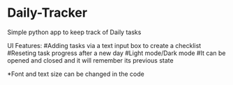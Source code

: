 # Daily-Tracker
Simple python app to keep track of Daily tasks

UI Features:
#Adding tasks via a text input box to create a checklist
#Reseting task progress after a new day
#Light mode/Dark mode
#It can be opened and closed and it will remember its previous state

*Font and text size can be changed in the code
